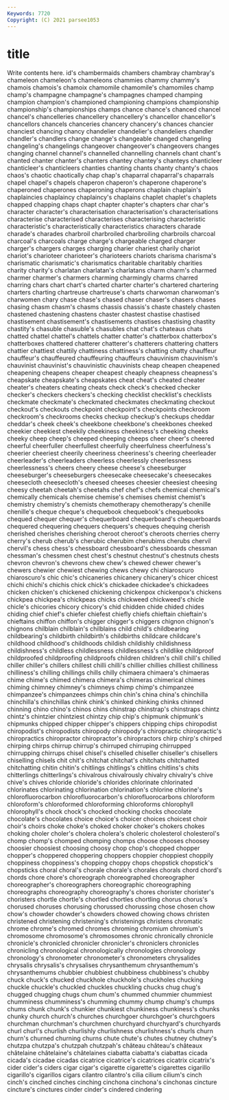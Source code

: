 ```yaml
---
Keywords: 7720
Copyright: (C) 2021 parsee1053
---
```


# title

Write contents here.
id's chambermaids chambers chambray chambray's chameleon chameleon's
chameleons chammies chammy chammy's chamois chamois's chamoix chamomile chamomile's chamomiles
champ champ's champagne champagne's champagnes champed champing champion champion's championed
championing champions championship championship's championships champs chance chance's chanced chancel
chancel's chancelleries chancellery chancellery's chancellor chancellor's chancellors chancels chanceries chancery
chancery's chances chancier chanciest chancing chancy chandelier chandelier's chandeliers chandler
chandler's chandlers change change's changeable changed changeling changeling's changelings changeover
changeover's changeovers changes changing channel channel's channelled channelling channels chant
chant's chanted chanter chanter's chanters chantey chantey's chanteys chanticleer chanticleer's
chanticleers chanties chanting chants chanty chanty's chaos chaos's chaotic chaotically
chap chap's chaparral chaparral's chaparrals chapel chapel's chapels chaperon chaperon's
chaperone chaperone's chaperoned chaperones chaperoning chaperons chaplain chaplain's chaplaincies chaplaincy
chaplaincy's chaplains chaplet chaplet's chaplets chapped chapping chaps chapt chapter
chapter's chapters char char's character character's characterisation characterisation's characterisations characterise
characterised characterises characterising characteristic characteristic's characteristically characteristics characters charade charade's
charades charbroil charbroiled charbroiling charbroils charcoal charcoal's charcoals charge charge's
chargeable charged charger charger's chargers charges charging charier chariest charily
chariot chariot's charioteer charioteer's charioteers chariots charisma charisma's charismatic charismatic's
charismatics charitable charitably charities charity charity's charlatan charlatan's charlatans charm
charm's charmed charmer charmer's charmers charming charmingly charms charred charring
chars chart chart's charted charter charter's chartered chartering charters charting
chartreuse chartreuse's charts charwoman charwoman's charwomen chary chase chase's chased
chaser chaser's chasers chases chasing chasm chasm's chasms chassis chassis's
chaste chastely chasten chastened chastening chastens chaster chastest chastise chastised
chastisement chastisement's chastisements chastises chastising chastity chastity's chasuble chasuble's chasubles
chat chat's chateaus chats chatted chattel chattel's chattels chatter chatter's
chatterbox chatterbox's chatterboxes chattered chatterer chatterer's chatterers chattering chatters chattier
chattiest chattily chattiness chattiness's chatting chatty chauffeur chauffeur's chauffeured chauffeuring
chauffeurs chauvinism chauvinism's chauvinist chauvinist's chauvinistic chauvinists cheap cheapen cheapened
cheapening cheapens cheaper cheapest cheaply cheapness cheapness's cheapskate cheapskate's cheapskates
cheat cheat's cheated cheater cheater's cheaters cheating cheats check check's
checked checker checker's checkers checkers's checking checklist checklist's checklists checkmate
checkmate's checkmated checkmates checkmating checkout checkout's checkouts checkpoint checkpoint's checkpoints
checkroom checkroom's checkrooms checks checkup checkup's checkups cheddar cheddar's cheek
cheek's cheekbone cheekbone's cheekbones cheeked cheekier cheekiest cheekily cheekiness cheekiness's
cheeking cheeks cheeky cheep cheep's cheeped cheeping cheeps cheer cheer's
cheered cheerful cheerfuller cheerfullest cheerfully cheerfulness cheerfulness's cheerier cheeriest cheerily
cheeriness cheeriness's cheering cheerleader cheerleader's cheerleaders cheerless cheerlessly cheerlessness cheerlessness's
cheers cheery cheese cheese's cheeseburger cheeseburger's cheeseburgers cheesecake cheesecake's cheesecakes
cheesecloth cheesecloth's cheesed cheeses cheesier cheesiest cheesing cheesy cheetah cheetah's
cheetahs chef chef's chefs chemical chemical's chemically chemicals chemise chemise's
chemises chemist chemist's chemistry chemistry's chemists chemotherapy chemotherapy's chenille chenille's
cheque cheque's chequebook chequebook's chequebooks chequed chequer chequer's chequerboard chequerboard's
chequerboards chequered chequering chequers chequers's cheques chequing cherish cherished cherishes
cherishing cheroot cheroot's cheroots cherries cherry cherry's cherub cherub's cherubic
cherubim cherubims cherubs chervil chervil's chess chess's chessboard chessboard's chessboards
chessman chessman's chessmen chest chest's chestnut chestnut's chestnuts chests chevron
chevron's chevrons chew chew's chewed chewer chewer's chewers chewier chewiest
chewing chews chewy chi chiaroscuro chiaroscuro's chic chic's chicaneries chicanery
chicanery's chicer chicest chichi chichi's chichis chick chick's chickadee chickadee's
chickadees chicken chicken's chickened chickening chickenpox chickenpox's chickens chickpea chickpea's
chickpeas chicks chickweed chickweed's chicle chicle's chicories chicory chicory's chid
chidden chide chided chides chiding chief chief's chiefer chiefest chiefly
chiefs chieftain chieftain's chieftains chiffon chiffon's chigger chigger's chiggers chignon
chignon's chignons chilblain chilblain's chilblains child child's childbearing childbearing's childbirth
childbirth's childbirths childcare childcare's childhood childhood's childhoods childish childishly childishness
childishness's childless childlessness childlessness's childlike childproof childproofed childproofing childproofs children
children's chill chill's chilled chiller chiller's chillers chillest chilli chilli's
chillier chillies chilliest chilliness chilliness's chilling chillings chills chilly chimaera
chimaera's chimaeras chime chime's chimed chimera chimera's chimeras chimerical chimes
chiming chimney chimney's chimneys chimp chimp's chimpanzee chimpanzee's chimpanzees chimps
chin chin's china china's chinchilla chinchilla's chinchillas chink chink's chinked
chinking chinks chinned chinning chino chino's chinos chins chinstrap chinstrap's
chinstraps chintz chintz's chintzier chintziest chintzy chip chip's chipmunk chipmunk's
chipmunks chipped chipper chipper's chippers chipping chips chiropodist chiropodist's chiropodists
chiropody chiropody's chiropractic chiropractic's chiropractics chiropractor chiropractor's chiropractors chirp chirp's
chirped chirping chirps chirrup chirrup's chirruped chirruping chirrupped chirrupping chirrups
chisel chisel's chiselled chiseller chiseller's chisellers chiselling chisels chit chit's
chitchat chitchat's chitchats chitchatted chitchatting chitin chitin's chitlings chitlings's chitlins
chitlins's chits chitterlings chitterlings's chivalrous chivalrously chivalry chivalry's chive chive's
chives chloride chloride's chlorides chlorinate chlorinated chlorinates chlorinating chlorination chlorination's
chlorine chlorine's chlorofluorocarbon chlorofluorocarbon's chlorofluorocarbons chloroform chloroform's chloroformed chloroforming chloroforms
chlorophyll chlorophyll's chock chock's chocked chocking chocks chocolate chocolate's chocolates
choice choice's choicer choices choicest choir choir's choirs choke choke's
choked choker choker's chokers chokes choking choler choler's cholera cholera's
choleric cholesterol cholesterol's chomp chomp's chomped chomping chomps choose chooses
choosey choosier choosiest choosing choosy chop chop's chopped chopper chopper's
choppered choppering choppers choppier choppiest choppily choppiness choppiness's chopping choppy
chops chopstick chopstick's chopsticks choral choral's chorale chorale's chorales chorals
chord chord's chords chore chore's choreograph choreographed choreographer choreographer's choreographers
choreographic choreographing choreographs choreography choreography's chores chorister chorister's choristers chortle
chortle's chortled chortles chortling chorus chorus's chorused choruses chorusing chorussed
chorussing chose chosen chow chow's chowder chowder's chowders chowed chowing
chows christen christened christening christening's christenings christens chromatic chrome chrome's
chromed chromes chroming chromium chromium's chromosome chromosome's chromosomes chronic chronically
chronicle chronicle's chronicled chronicler chronicler's chroniclers chronicles chronicling chronological chronologically
chronologies chronology chronology's chronometer chronometer's chronometers chrysalides chrysalis chrysalis's chrysalises
chrysanthemum chrysanthemum's chrysanthemums chubbier chubbiest chubbiness chubbiness's chubby chuck chuck's
chucked chuckhole chuckhole's chuckholes chucking chuckle chuckle's chuckled chuckles chuckling
chucks chug chug's chugged chugging chugs chum chum's chummed chummier
chummiest chumminess chumminess's chumming chummy chump chump's chumps chums chunk
chunk's chunkier chunkiest chunkiness chunkiness's chunks chunky church church's churches
churchgoer churchgoer's churchgoers churchman churchman's churchmen churchyard churchyard's churchyards churl
churl's churlish churlishly churlishness churlishness's churls churn churn's churned churning
churns chute chute's chutes chutney chutney's chutzpa chutzpa's chutzpah chutzpah's
château château's châteaux châtelaine châtelaine's châtelaines ciabatta ciabatta's ciabattas cicada
cicada's cicadae cicadas cicatrice cicatrice's cicatrices cicatrix cicatrix's cider cider's
ciders cigar cigar's cigarette cigarette's cigarettes cigarillo cigarillo's cigarillos cigars
cilantro cilantro's cilia cilium cilium's cinch cinch's cinched cinches cinching
cinchona cinchona's cinchonas cincture cincture's cinctures cinder cinder's cindered cindering
